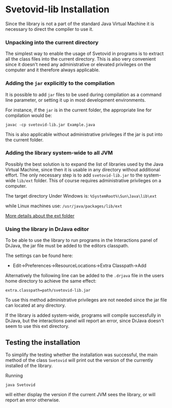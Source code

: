 # Svetovid-lib Installation

Since the library is not a part of the standard Java Virtual Machine
it is necessary to direct the compiler to use it.

### Unpacking into the current directory

The simplest way to enable the usage of Svetovid in programs is to
extract all the class files into the current directory. This is also
very convenient since it doesn't need any administrative or elevated
privileges on the computer and it therefore always applicable.


### Adding the `jar` explicitly to the compilation

It is possible to add `jar` files to be used during compilation as a
command line parameter, or setting it up in most development
environments.

For instance, if the `jar` is in the current folder, the appropriate
line for compilation would be:

`javac -cp svetovid-lib.jar Example.java`

This is also applicable without administrative privileges if the jar
is put into the current folder.

### Adding the library system-wide to all JVM

Possibly the best solution is to expand the list of libraries used by
the Java Virtual Machine, since then it is usable in any directory
without additional effort. The only necessary step is to add
`svetovid-lib.jar` to the system-wide `lib/ext` folder. This of course
requires administrative privileges on a computer.

The target directory Under Windows is:
 `%SystemRoot%\Sun\Java\lib\ext`

while Linux machines use: 
  `/usr/java/packages/lib/ext`

[More details about the ext folder](http://docs.oracle.com/javase/tutorial/ext/basics/install.html)

### Using the library in DrJava editor

To be able to use the library to run programs in the Interactions
panel of DrJava, the jar file must be added to the editors classpath.

The settings can be found here:

 - Edit->Preferences->ResourceLocations->Extra Classpath->Add 

Alternatively the following line can be added to the `.drjava` file in the
users home directory to achieve the same effect:

 ```
 extra.classpath=path/svetovid-lib.jar
 ```

To use this method administrative privileges are not needed since the
jar file can located at any directory.

If the library is added system-wide, programs will compile
successfully in DrJava, but the interactions panel will report an
error, since DrJava doesn't seem to use this ext directory.

## Testing the installation

To simplify the testing whether the installation was successful, the
main method of the class `Svetovid` will print out the version of
the currently installed of the library. 

Running

`java Svetovid`

will either display the version if the current JVM sees the library,
or will report an error otherwise.
